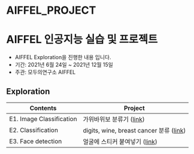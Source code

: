 # AIFFEL_PROJECT

# AIFFEL 인공지능 실습 및 프로젝트
- AIFFEL Exploration을 진행한 내용 입니다.
- 기간: 2021년 6월 24일 ~ 2021년 12월 15일
- 주관: 모두의연구소 AIFFEL

## Exploration
Contents|Project
--------|-------|
E1. Image Classification| 가위바위보 분류기 ([link](https://github.com/LeeJuwhan/AIFFEL_PROJECT/tree/main/Exploration/exploration1))
E2. Classification| digits, wine, breast cancer 분류 ([link](https://github.com/LeeJuwhan/AIFFEL_PROJECT/tree/main/Exploration/exploration2))
E3. Face detection | 얼굴에 스티커 붙여넣기 ([link](https://github.com/LeeJuwhan/AIFFEL_PROJECT/blob/main/Exploration/exploration3/E3-camera_sticker.ipynb))
